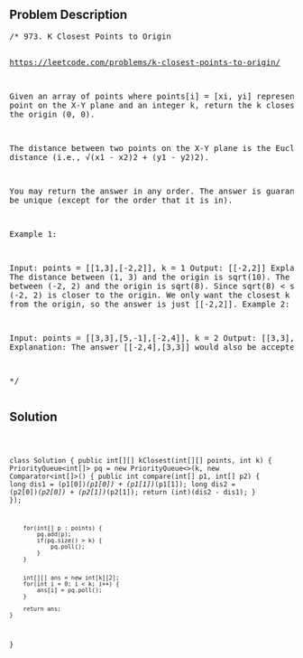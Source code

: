 <!--
<style>
  body { font-family: Arial, sans-serif; }
  .container { max-width: 100%; margin: auto; padding: 20px; }
  .comment-block { background-color: #f9f9f9; padding: 10px; border-left: 5px solid #ccc; }
  .code-block { background-color: #f4f4f4; padding: 10px; border: 1px solid #ddd; }
</style>
-->

<div class='container'>
<h2>Problem Description</h2>
<div class='comment-block'>
<pre>
/* 973. K Closest Points to Origin

https://leetcode.com/problems/k-closest-points-to-origin/

Given an array of points where points[i] = [xi, yi] represents a point on the X-Y plane and an integer k, 
return the k closest points to the origin (0, 0).

The distance between two points on the X-Y plane is the Euclidean distance (i.e., √(x1 - x2)2 + (y1 - y2)2).

You may return the answer in any order. The answer is guaranteed to be unique (except for the order that it is in).

 

Example 1:


Input: points = [[1,3],[-2,2]], k = 1
Output: [[-2,2]]
Explanation:
The distance between (1, 3) and the origin is sqrt(10).
The distance between (-2, 2) and the origin is sqrt(8).
Since sqrt(8) < sqrt(10), (-2, 2) is closer to the origin.
We only want the closest k = 1 points from the origin, so the answer is just [[-2,2]].
Example 2:

Input: points = [[3,3],[5,-1],[-2,4]], k = 2
Output: [[3,3],[-2,4]]
Explanation: The answer [[-2,4],[3,3]] would also be accepted.

*/
</pre>
</div>

<h2>Solution</h2>
<div class='code-block'>
<pre><code class='language-java'>

class Solution {
    public int[][] kClosest(int[][] points, int k) {
        PriorityQueue<int[]> pq = new PriorityQueue<>(k, new Comparator<int[]>() {
            public int compare(int[] p1, int[] p2) {
                long dis1 = (p1[0])*(p1[0]) + (p1[1])*(p1[1]);
                long dis2 = (p2[0])*(p2[0]) + (p2[1])*(p2[1]);
                return (int)(dis2 - dis1);
            }
        });
        
        
        for(int[] p : points) {
            pq.add(p);
            if(pq.size() > k) {
                pq.poll();
            }
        }
        
        
        int[][] ans = new int[k][2];
        for(int i = 0; i < k; i++) {
            ans[i] = pq.poll();
        }
        
        return ans;
    }
}</code></pre>
</div>
</div>
